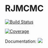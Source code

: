 # RJMCMC

[![Build Status](https://github.com/LidkeLab/ReversibleJumpMCMC.jl/workflows/CI/badge.svg)](https://github.com/LidkeLab/ReversibleJumpMCMC.jl/actions)

[![Coverage](https://codecov.io/gh/LidkeLab/ReversibleJumpMCMC.jl/branch/master/graph/badge.svg)](https://codecov.io/gh/LidkeLab/ReversibleJumpMCMC.jl)

Documentation: [![](https://img.shields.io/badge/docs-latest-blue.svg)](https://lidkelab.github.io/ReversibleJumpMCMC.jl/dev/)


